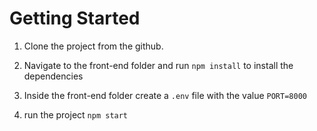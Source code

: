 # Getting Started

1. Clone the project from the github.
2. Navigate to the front-end folder and run `npm install` to install the dependencies

3. Inside the front-end folder create a `.env` file with the value
   `PORT=8000`
4. run the project `npm start`
